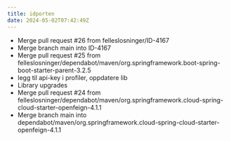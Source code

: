 ```yaml
---
title: idporten
date: 2024-05-02T07:42:49Z
---
```

- Merge pull request #26 from felleslosninger/ID-4167
- Merge branch main into ID-4167
- Merge pull request #25 from felleslosninger/dependabot/maven/org.springframework.boot-spring-boot-starter-parent-3.2.5
- legg til api-key i profiler, oppdatere lib
- Library upgrades
- Merge pull request #24 from felleslosninger/dependabot/maven/org.springframework.cloud-spring-cloud-starter-openfeign-4.1.1
- Merge branch main into dependabot/maven/org.springframework.cloud-spring-cloud-starter-openfeign-4.1.1

